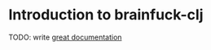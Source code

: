# Introduction to brainfuck-clj

TODO: write [great documentation](http://jacobian.org/writing/what-to-write/)
